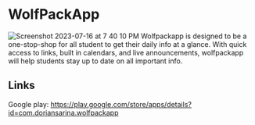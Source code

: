 # WolfPackApp
![Screenshot 2023-07-16 at 7 40 10 PM](https://github.com/uhsmssschoolApp/WolfPackApp/assets/75771131/8d9d9b3a-155d-4021-a7d1-8995727b5a62)
Wolfpackapp is designed to be a one-stop-shop for all student to get their daily info at a glance. With quick access to links, built in calendars, and live announcements, wolfpackapp will help students stay up to date on all important info.

## Links
Google play: https://play.google.com/store/apps/details?id=com.doriansarina.wolfpackapp
